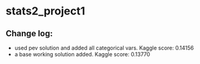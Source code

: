 # stats2_project1

## Change log:
- used pev solution and added all categorical vars. Kaggle score: 0.14156
- a base working solution added. Kaggle score: 0.13770
